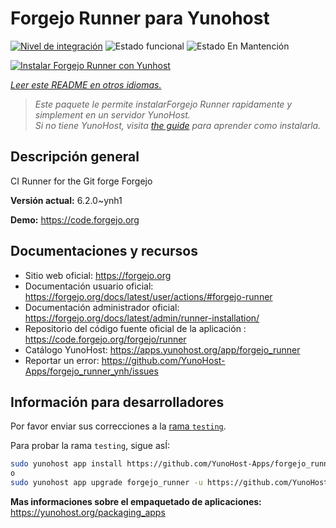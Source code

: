 <!--
Este archivo README esta generado automaticamente<https://github.com/YunoHost/apps/tree/master/tools/readme_generator>
No se debe editar a mano.
-->

# Forgejo Runner para Yunohost

[![Nivel de integración](https://apps.yunohost.org/badge/integration/forgejo_runner)](https://ci-apps.yunohost.org/ci/apps/forgejo_runner/)
![Estado funcional](https://apps.yunohost.org/badge/state/forgejo_runner)
![Estado En Mantención](https://apps.yunohost.org/badge/maintained/forgejo_runner)

[![Instalar Forgejo Runner con Yunhost](https://install-app.yunohost.org/install-with-yunohost.svg)](https://install-app.yunohost.org/?app=forgejo_runner)

*[Leer este README en otros idiomas.](./ALL_README.md)*

> *Este paquete le permite instalarForgejo Runner rapidamente y simplement en un servidor YunoHost.*  
> *Si no tiene YunoHost, visita [the guide](https://yunohost.org/install) para aprender como instalarla.*

## Descripción general

CI Runner for the Git forge Forgejo

**Versión actual:** 6.2.0~ynh1

**Demo:** <https://code.forgejo.org>
## Documentaciones y recursos

- Sitio web oficial: <https://forgejo.org>
- Documentación usuario oficial: <https://forgejo.org/docs/latest/user/actions/#forgejo-runner>
- Documentación administrador oficial: <https://forgejo.org/docs/latest/admin/runner-installation/>
- Repositorio del código fuente oficial de la aplicación : <https://code.forgejo.org/forgejo/runner>
- Catálogo YunoHost: <https://apps.yunohost.org/app/forgejo_runner>
- Reportar un error: <https://github.com/YunoHost-Apps/forgejo_runner_ynh/issues>

## Información para desarrolladores

Por favor enviar sus correcciones a la [rama `testing`](https://github.com/YunoHost-Apps/forgejo_runner_ynh/tree/testing).

Para probar la rama `testing`, sigue asÍ:

```bash
sudo yunohost app install https://github.com/YunoHost-Apps/forgejo_runner_ynh/tree/testing --debug
o
sudo yunohost app upgrade forgejo_runner -u https://github.com/YunoHost-Apps/forgejo_runner_ynh/tree/testing --debug
```

**Mas informaciones sobre el empaquetado de aplicaciones:** <https://yunohost.org/packaging_apps>
